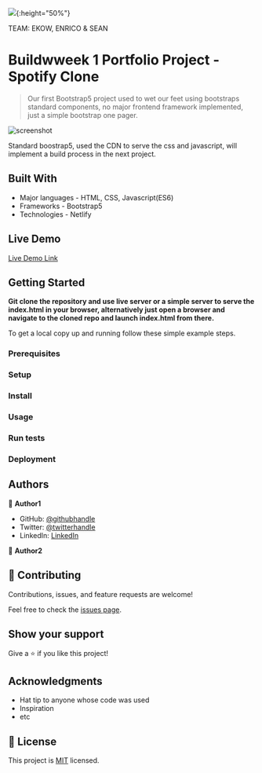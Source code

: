 ![](https://strive.school/assets/strive_logo02.png){:height="50%"}

TEAM: EKOW, ENRICO & SEAN

# Buildwweek 1 Portfolio Project - Spotify Clone

> Our first Bootstrap5 project used to wet our feet using bootstraps standard components, no major frontend framework implemented, just a simple bootstrap one pager.

![screenshot](./strive-m2-d2-netlify-app.png)

Standard boostrap5, used the CDN to serve the css and javascript, will implement a build process in the next project.

## Built With

- Major languages - HTML, CSS, Javascript(ES6)
- Frameworks - Bootstrap5
- Technologies - Netlify

## Live Demo

[Live Demo Link](https://strive-m2-d10-benchmark-gogcom.netlify.app/)

## Getting Started

**Git clone the repository and use live server or a simple server to serve the index.html in your browser, alternatively just open a browser and navigate to the cloned repo and launch index.html from there.**

To get a local copy up and running follow these simple example steps.

### Prerequisites

### Setup

### Install

### Usage

### Run tests

### Deployment

## Authors

👤 **Author1**

- GitHub: [@githubhandle](https://github.com/SKopsap)
- Twitter: [@twitterhandle](https://twitter.com/SKopsap)
- LinkedIn: [LinkedIn](https://linkedin.com/seanknowlesmd)

👤 **Author2**

## 🤝 Contributing

Contributions, issues, and feature requests are welcome!

Feel free to check the [issues page](issues/).

## Show your support

Give a ⭐️ if you like this project!

## Acknowledgments

- Hat tip to anyone whose code was used
- Inspiration
- etc

## 📝 License

This project is [MIT](lic.url) licensed.
